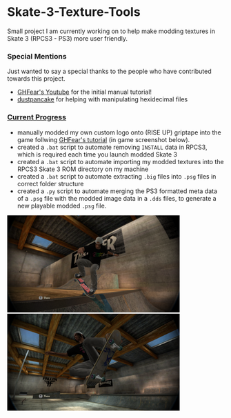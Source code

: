 # Skate-3-Texture-Tools

Small project I am currently working on to help make modding textures in Skate 3 (RPCS3 - PS3) more user friendly.

### Special Mentions
Just wanted to say a special thanks to the people who have contributed towards this project.
  - [GHFear's Youtube](https://www.youtube.com/watch?v=JG-TRIlTzpQ&ab_channel=GHFear) for the initial manual tutorial!
  - [dustpancake](https://github.com/dustpancake) for helping with manipulating hexidecimal files

### [Current Progress](https://github.com/Shellywell123/Skate-3-Texture-Tools/blob/main/docs/current-progress.md)
 - manually modded my own custom logo onto (RISE UP) griptape into the game follwing [GHFear's tutorial](https://www.youtube.com/watch?v=JG-TRIlTzpQ&ab_channel=GHFear) (in game screenshot below).
 - created a `.bat` script to automate removing `INSTALL` data in RPCS3, which is required each time you launch modded Skate 3
 - created a `.bat` script to automate importing my modded textures into the RPCS3 Skate 3 ROM directory on my machine
 - created a `.bat` script to automate extracting `.big` files into `.psg` files in correct folder structure
 - created a `.py` script to automate merging the PS3 formatted meta data of a `.psg` file with the modded image data in a `.dds` files, to generate a new playable modded `.psg` file.

<p float="left">
  <img src="Images/Custom_Grip_RiseUp.png" width="400" />
  <img src="Images/Custom_Deck_RiseUp.png" width="400" />
</p>
